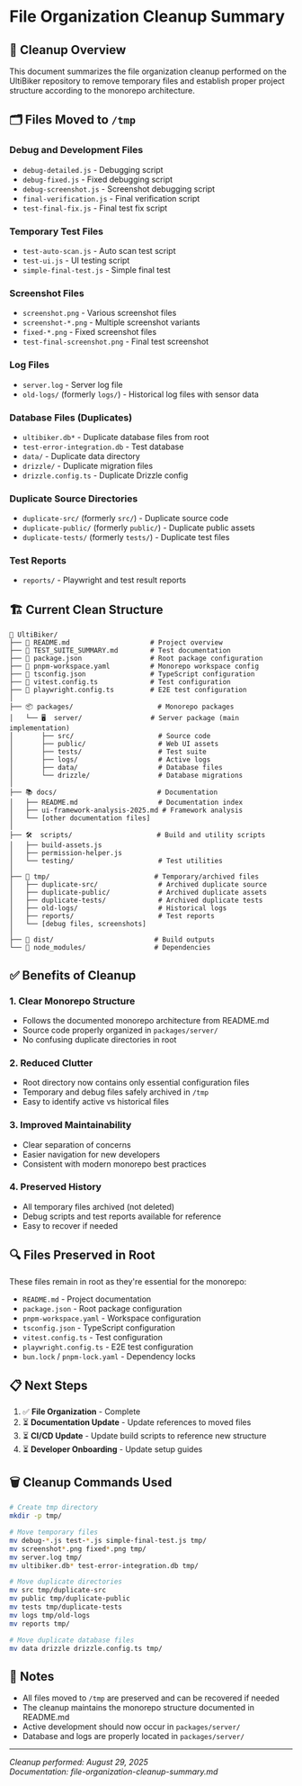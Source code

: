 # File Organization Cleanup Summary

## 📁 Cleanup Overview

This document summarizes the file organization cleanup performed on the UltiBiker repository to remove temporary files and establish proper project structure according to the monorepo architecture.

## 🗂️ Files Moved to `/tmp`

### Debug and Development Files
- `debug-detailed.js` - Debugging script
- `debug-fixed.js` - Fixed debugging script  
- `debug-screenshot.js` - Screenshot debugging script
- `final-verification.js` - Final verification script
- `test-final-fix.js` - Final test fix script

### Temporary Test Files
- `test-auto-scan.js` - Auto scan test script
- `test-ui.js` - UI testing script
- `simple-final-test.js` - Simple final test

### Screenshot Files
- `screenshot.png` - Various screenshot files
- `screenshot-*.png` - Multiple screenshot variants
- `fixed-*.png` - Fixed screenshot files
- `test-final-screenshot.png` - Final test screenshot

### Log Files
- `server.log` - Server log file
- `old-logs/` (formerly `logs/`) - Historical log files with sensor data

### Database Files (Duplicates)
- `ultibiker.db*` - Duplicate database files from root
- `test-error-integration.db` - Test database
- `data/` - Duplicate data directory
- `drizzle/` - Duplicate migration files
- `drizzle.config.ts` - Duplicate Drizzle config

### Duplicate Source Directories
- `duplicate-src/` (formerly `src/`) - Duplicate source code
- `duplicate-public/` (formerly `public/`) - Duplicate public assets  
- `duplicate-tests/` (formerly `tests/`) - Duplicate test files

### Test Reports
- `reports/` - Playwright and test result reports

## 🏗️ Current Clean Structure

```
📁 UltiBiker/
├── 📄 README.md                    # Project overview
├── 📄 TEST_SUITE_SUMMARY.md        # Test documentation
├── 📄 package.json                 # Root package configuration
├── 📄 pnpm-workspace.yaml          # Monorepo workspace config
├── 📄 tsconfig.json                # TypeScript configuration
├── 📄 vitest.config.ts             # Test configuration
├── 📄 playwright.config.ts         # E2E test configuration
│
├── 📦 packages/                     # Monorepo packages
│   └── 🖥️  server/                 # Server package (main implementation)
│       ├── src/                     # Source code
│       ├── public/                  # Web UI assets
│       ├── tests/                   # Test suite
│       ├── logs/                    # Active logs
│       ├── data/                    # Database files
│       └── drizzle/                 # Database migrations
│
├── 📚 docs/                         # Documentation
│   ├── README.md                    # Documentation index
│   ├── ui-framework-analysis-2025.md # Framework analysis
│   └── [other documentation files]
│
├── 🛠️  scripts/                     # Build and utility scripts
│   ├── build-assets.js
│   ├── permission-helper.js
│   └── testing/                     # Test utilities
│
├── 📁 tmp/                          # Temporary/archived files
│   ├── duplicate-src/               # Archived duplicate source
│   ├── duplicate-public/            # Archived duplicate assets
│   ├── duplicate-tests/             # Archived duplicate tests
│   ├── old-logs/                    # Historical logs
│   ├── reports/                     # Test reports
│   └── [debug files, screenshots]
│
├── 📁 dist/                         # Build outputs
└── 📁 node_modules/                 # Dependencies
```

## ✅ Benefits of Cleanup

### 1. **Clear Monorepo Structure**
- Follows the documented monorepo architecture from README.md
- Source code properly organized in `packages/server/`
- No confusing duplicate directories in root

### 2. **Reduced Clutter**
- Root directory now contains only essential configuration files
- Temporary and debug files safely archived in `/tmp`
- Easy to identify active vs historical files

### 3. **Improved Maintainability**
- Clear separation of concerns
- Easier navigation for new developers
- Consistent with modern monorepo best practices

### 4. **Preserved History**
- All temporary files archived (not deleted)
- Debug scripts and test reports available for reference
- Easy to recover if needed

## 🔍 Files Preserved in Root

These files remain in root as they're essential for the monorepo:

- `README.md` - Project documentation
- `package.json` - Root package configuration
- `pnpm-workspace.yaml` - Workspace configuration
- `tsconfig.json` - TypeScript configuration
- `vitest.config.ts` - Test configuration
- `playwright.config.ts` - E2E test configuration
- `bun.lock` / `pnpm-lock.yaml` - Dependency locks

## 📋 Next Steps

1. ✅ **File Organization** - Complete
2. ⏳ **Documentation Update** - Update references to moved files
3. ⏳ **CI/CD Update** - Update build scripts to reference new structure
4. ⏳ **Developer Onboarding** - Update setup guides

## 🗑️ Cleanup Commands Used

```bash
# Create tmp directory
mkdir -p tmp/

# Move temporary files
mv debug-*.js test-*.js simple-final-test.js tmp/
mv screenshot*.png fixed*.png tmp/
mv server.log tmp/
mv ultibiker.db* test-error-integration.db tmp/

# Move duplicate directories  
mv src tmp/duplicate-src
mv public tmp/duplicate-public
mv tests tmp/duplicate-tests
mv logs tmp/old-logs
mv reports tmp/

# Move duplicate database files
mv data drizzle drizzle.config.ts tmp/
```

## 📝 Notes

- All files moved to `/tmp` are preserved and can be recovered if needed
- The cleanup maintains the monorepo structure documented in README.md
- Active development should now occur in `packages/server/`
- Database and logs are properly located in `packages/server/`

---

*Cleanup performed: August 29, 2025*  
*Documentation: file-organization-cleanup-summary.md*